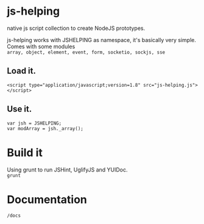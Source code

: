 # js-helping

native js script collection to create NodeJS prototypes.

js-helping works with JSHELPING as namespace, it's basically very simple.  
Comes with some modules  
`array, object, element, event, form, socketio, sockjs, sse`

## Load it.

    <script type="application/javascript;version=1.8" src="js-helping.js"></script>

## Use it.

    var jsh = JSHELPING;
    var modArray = jsh._array();

# Build it

Using grunt to run JSHint, UglifyJS and YUIDoc.  
`grunt`

# Documentation

`/docs`